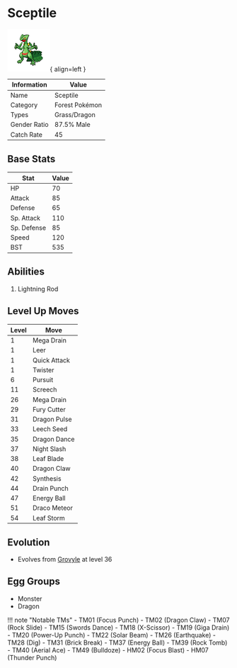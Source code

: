 # Sceptile

![Sceptile](../images/pokemon/254.png){ align=left }

| Information | Value |
|------------|--------|
| Name | Sceptile |
| Category | Forest Pokémon |
| Types | Grass/Dragon |
| Gender Ratio | 87.5% Male |
| Catch Rate | 45 |

## Base Stats

| Stat | Value |
|------|-------|
| HP | 70 |
| Attack | 85 |
| Defense | 65 |
| Sp. Attack | 110 |
| Sp. Defense | 85 |
| Speed | 120 |
| BST | 535 |

## Abilities
1. Lightning Rod

## Level Up Moves
| Level | Move |
|-------|------|
| 1 | Mega Drain |
| 1 | Leer |
| 1 | Quick Attack |
| 1 | Twister |
| 6 | Pursuit |
| 11 | Screech |
| 26 | Mega Drain |
| 29 | Fury Cutter |
| 31 | Dragon Pulse |
| 33 | Leech Seed |
| 35 | Dragon Dance |
| 37 | Night Slash |
| 38 | Leaf Blade |
| 40 | Dragon Claw |
| 42 | Synthesis |
| 44 | Drain Punch |
| 47 | Energy Ball |
| 51 | Draco Meteor |
| 54 | Leaf Storm |

## Evolution
- Evolves from [Grovyle](253-grovyle.md) at level 36

## Egg Groups
- Monster
- Dragon

!!! note "Notable TMs"
    - TM01 (Focus Punch)
    - TM02 (Dragon Claw)
    - TM07 (Rock Slide)
    - TM15 (Swords Dance)
    - TM18 (X-Scissor)
    - TM19 (Giga Drain)
    - TM20 (Power-Up Punch)
    - TM22 (Solar Beam)
    - TM26 (Earthquake)
    - TM28 (Dig)
    - TM31 (Brick Break)
    - TM37 (Energy Ball)
    - TM39 (Rock Tomb)
    - TM40 (Aerial Ace)
    - TM49 (Bulldoze)
    - HM02 (Focus Blast)
    - HM07 (Thunder Punch)
